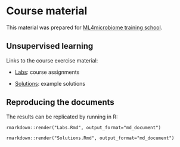 # Course material

This material was prepared for [ML4microbiome training
school](https://www.ml4microbiome.eu/uppsala-2021/).



## Unsupervised learning

Links to the course exercise material:

- [Labs](Labs.md): course assignments

- [Solutions](Solutions.md): example solutions



## Reproducing the documents

The results can be replicated by running in R:

`rmarkdown::render("Labs.Rmd", output_format="md_document")`

`rmarkdown::render("Solutions.Rmd", output_format="md_document")`
